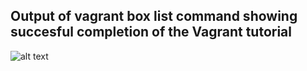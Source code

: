 ## Output of vagrant box list command showing succesful completion of the Vagrant tutorial
![alt text](https://github.com/illinoistech-itm/sravichandar/blob/master/ITMD-521/Images/Vagrant%20Box%20List.jpg "Output1")

